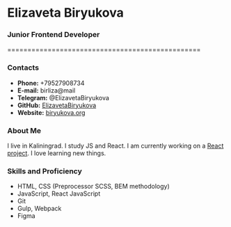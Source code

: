 # Elizaveta Biryukova
### Junior Frontend Developer


================================================


### Contacts

* **Phone:** +79527908734
* **E-mail:** birliza@mail
* **Telegram:** @ElizavetaBiryukova
* **GitHub:** [ElizavetaBiryukova](https://github.com/ElizavetaBiryukova)
* **Website:** [biryukova.org](https://biryukova.org/)


### About Me
 
I live in Kaliningrad. I study JS and React. I am currently working on a [React project](https://github.com/ElizavetaBiryukova/What-to-watch). I love learning new things.


### Skills and Proficiency

* HTML, CSS (Preprocessor SCSS, BEM methodology)
* JavaScript, React JavaScript
* Git
* Gulp, Webpack
* Figma
